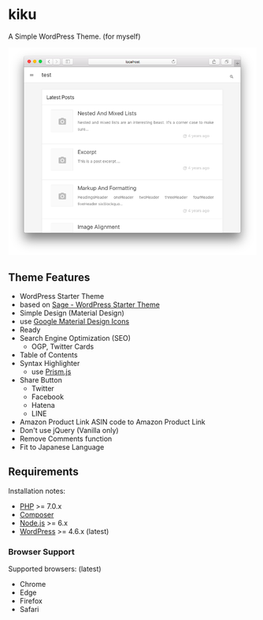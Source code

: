 kiku
==
A Simple WordPress Theme. (for myself)

![Theme kiku screenshot](screenshot.png)

## Theme Features
* WordPress Starter Theme
 * based on [Sage - WordPress Starter Theme](https://roots.io/sage/)
* Simple Design (Material Design)
 * use [Google Material Design Icons](https://github.com/google/material-design-icons)
* Ready
 * Search Engine Optimization (SEO)
    * OGP, Twitter Cards
 * Table of Contents
 * Syntax Highlighter
    * use [Prism.js](http://prismjs.com/)
 * Share Button
    * Twitter
    * Facebook
    * Hatena
    * LINE
 * Amazon Product Link
    ASIN code to Amazon Product Link
* Don't use jQuery (Vanilla only)
* Remove Comments function
* Fit to Japanese Language

## Requirements
Installation notes:
* [PHP](http://php.net/manual/en/install.php) >= 7.0.x
* [Composer](https://getcomposer.org/download/)
* [Node.js](http://nodejs.org/) >= 6.x
* [WordPress](https://wordpress.org/) >= 4.6.x (latest)

### Browser Support
Supported browsers: (latest)
* Chrome
* Edge
* Firefox
* Safari
